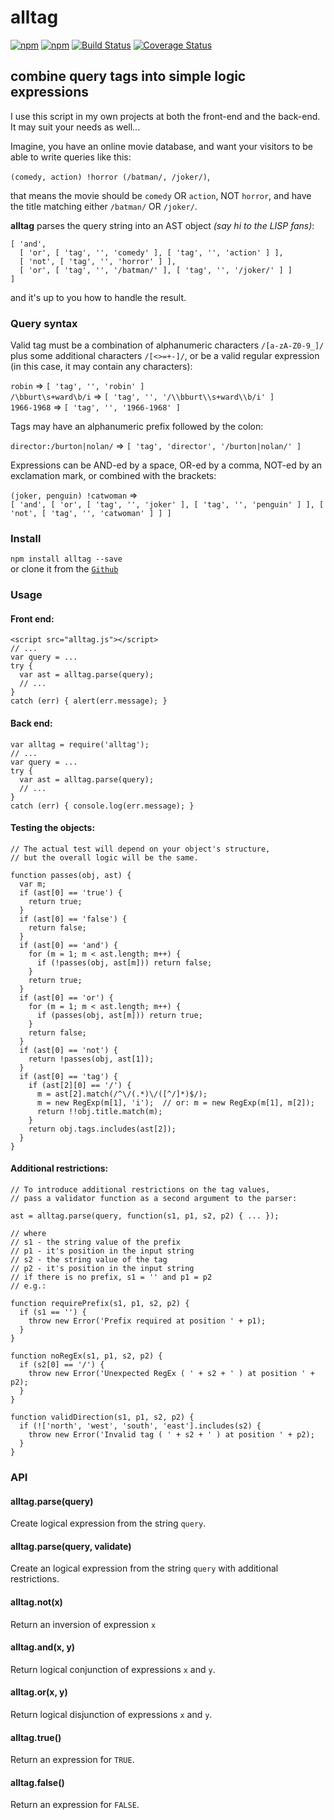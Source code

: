 # alltag
[![npm](https://img.shields.io/npm/v/alltag.svg)](https://www.npmjs.com/package/alltag)
[![npm](https://img.shields.io/npm/dt/alltag.svg)](https://www.npmjs.com/package/alltag)
[![Build Status](https://travis-ci.com/jazz-soft/alltag.svg?branch=master)](https://travis-ci.com/jazz-soft/alltag)
[![Coverage Status](https://coveralls.io/repos/github/jazz-soft/alltag/badge.svg?branch=master)](https://coveralls.io/github/jazz-soft/alltag?branch=master)

## combine query tags into simple logic expressions

I use this script in my own projects at both the front-end and the back-end. It may suit your needs as well...

Imagine, you have an online movie database,
and want your visitors to be able to write queries like this:

`(comedy, action) !horror (/batman/, /joker/)`,

that means the movie should be `comedy` OR `action`, NOT `horror`,
and have the title matching either `/batman/` OR `/joker/`.

**alltag** parses the query string into an AST object *(say hi to the LISP fans)*:

    [ 'and',
      [ 'or', [ 'tag', '', 'comedy' ], [ 'tag', '', 'action' ] ],
      [ 'not', [ 'tag', '', 'horror' ] ],
      [ 'or', [ 'tag', '', '/batman/' ], [ 'tag', '', '/joker/' ] ]
    ]

and it's up to you how to handle the result.

### Query syntax

Valid tag must be a combination of alphanumeric characters `/[a-zA-Z0-9_]/` plus some additional characters `/[<>=+-]/`,
or be a valid regular expression (in this case, it may contain any characters):

`robin` => `[ 'tag', '', 'robin' ]`  
`/\bburt\s+ward\b/i` => `[ 'tag', '', '/\\bburt\\s+ward\\b/i' ]`  
`1966-1968` => `[ 'tag', '', '1966-1968' ]`

Tags may have an alphanumeric prefix followed by the colon:

`director:/burton|nolan/` => `[ 'tag', 'director', '/burton|nolan/' ]`

Expressions can be AND-ed by a space, OR-ed by a comma, NOT-ed by an exclamation mark, or combined with the brackets:

`(joker, penguin) !catwoman` =>  
`[ 'and', [ 'or', [ 'tag', '', 'joker' ], [ 'tag', '', 'penguin' ] ], [ 'not', [ 'tag', '', 'catwoman' ] ] ]`

### Install

`npm install alltag --save`  
or clone it from the [`Github`](https://github.com/jazz-soft/alltag)

### Usage

#### Front end:

    <script src="alltag.js"></script>
    // ...
    var query = ...
    try {
      var ast = alltag.parse(query);
      // ...
    }
    catch (err) { alert(err.message); }

#### Back end:

    var alltag = require('alltag');
    // ...
    var query = ...
    try {
      var ast = alltag.parse(query);
      // ...
    }
    catch (err) { console.log(err.message); }

#### Testing the objects:

    // The actual test will depend on your object's structure,
    // but the overall logic will be the same.
    
    function passes(obj, ast) {
      var m;
      if (ast[0] == 'true') {
        return true;
      }
      if (ast[0] == 'false') {
        return false;
      }
      if (ast[0] == 'and') {
        for (m = 1; m < ast.length; m++) {
          if (!passes(obj, ast[m])) return false;
        }
        return true;
      }
      if (ast[0] == 'or') {
        for (m = 1; m < ast.length; m++) {
          if (passes(obj, ast[m])) return true;
        }
        return false;
      }
      if (ast[0] == 'not') {
        return !passes(obj, ast[1]);
      }
      if (ast[0] == 'tag') {
        if (ast[2][0] == '/') {
          m = ast[2].match(/^\/(.*)\/([^/]*)$/);
          m = new RegExp(m[1], 'i');  // or: m = new RegExp(m[1], m[2]);
          return !!obj.title.match(m);
        }
        return obj.tags.includes(ast[2]);
      }
    }

#### Additional restrictions:

    // To introduce additional restrictions on the tag values,
    // pass a validator function as a second argument to the parser:
    
    ast = alltag.parse(query, function(s1, p1, s2, p2) { ... });
    
    // where
    // s1 - the string value of the prefix
    // p1 - it's position in the input string
    // s2 - the string value of the tag
    // p2 - it's position in the input string
    // if there is no prefix, s1 = '' and p1 = p2
    // e.g.:
    
    function requirePrefix(s1, p1, s2, p2) {
      if (s1 == '') {
        throw new Error('Prefix required at position ' + p1);
      }
    }
    
    function noRegEx(s1, p1, s2, p2) {
      if (s2[0] == '/') {
        throw new Error('Unexpected RegEx ( ' + s2 + ' ) at position ' + p2);
      }
    }
    
    function validDirection(s1, p1, s2, p2) {
      if (!['north', 'west', 'south', 'east'].includes(s2) {
        throw new Error('Invalid tag ( ' + s2 + ' ) at position ' + p2);
      }
    }

### API

#### alltag.parse(query)

Create logical expression from the string `query`.

#### alltag.parse(query, validate)

Create an logical expression from the string `query` with additional restrictions.

#### alltag.not(x)

Return an inversion of expression `x`

#### alltag.and(x, y)

Return logical conjunction of expressions `x` and `y`.

#### alltag.or(x, y)

Return logical disjunction of expressions `x` and `y`.

#### alltag.true()

Return an expression for `TRUE`.

#### alltag.false()

Return an expression for `FALSE`.
